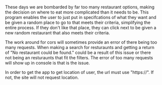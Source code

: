 These days we are bombarded by far too many restaurant options, making the decision on where to eat more complicated than it needs to be. This program enables the user to just put in specifcations of what they want and be given a random place to go to that meets their criteria, simplifying the entire process. If they don't like that place, they can click next to be given a new random restaurant that also meets their criteria.

The work around for cors will sometimes provide an error of there being too many requests. When making a search for resturaunts and getting a return of "No restaurant could be found." could be a result of this issue or there not being an resturaunts that fit the filters. The error of too many requests will show up in console is that is the issue.

In order to get the app to get location of user, the url must use "https://". If not, the site will not request location.

